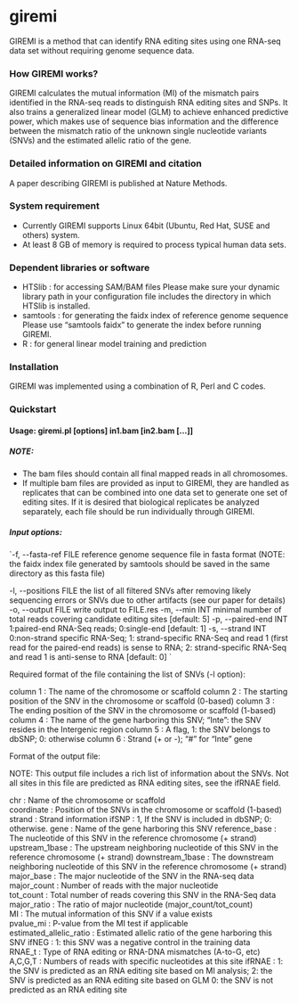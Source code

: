# giremi
GIREMI is a method that can identify RNA editing sites using one RNA-seq data set without requiring genome sequence data.  

### How GIREMI works?

GIREMI calculates the mutual information (MI) of the mismatch pairs identified in the RNA-seq reads to distinguish RNA editing sites and SNPs. It also trains a generalized linear model (GLM) to achieve enhanced predictive power, which makes use of sequence bias information and the difference between the mismatch ratio of the unknown single nucleotide variants (SNVs) and the estimated allelic ratio of the gene.

### Detailed information on GIREMI and citation

A paper describing GIREMI is published at Nature Methods.  


### System requirement

- Currently GIREMI supports Linux 64bit (Ubuntu, Red Hat, SUSE and others) system. 
- At least 8 GB of memory is required to process typical human data sets.

### Dependent libraries or software

- HTSlib : for accessing SAM/BAM files
Please make sure your dynamic library path in your configuration file includes the directory in which HTSlib is installed.
- samtools : for generating the faidx index of reference genome sequence
Please use “samtools faidx” to generate the index before running GIREMI.
- R : for general linear model training and prediction

### Installation

GIREMI was implemented using a combination of R, Perl and C codes.  

### Quickstart

#### Usage: giremi.pl [options] in1.bam [in2.bam [...]]

##### NOTE:   
-  The bam files should contain all final mapped reads in all chromosomes.
-  If multiple bam files are provided as input to GIREMI, they are handled as replicates that can be combined into one data set to generate one set of editing sites.  If it is desired that biological replicates be analyzed separately, each file should be run individually through GIREMI.

##### Input options:
  `-f, --fasta-ref    FILE   reference genome sequence file in fasta format (NOTE: the faidx index file generated by samtools should be saved in the same directory as this fasta file)   

  -l, --positions    FILE   the list of all filtered SNVs after removing likely sequencing errors or SNVs due to other artifacts (see our paper for details)
  -o, --output       FILE   write output to FILE.res
  -m, --min          INT    minimal number of total reads covering candidate editing sites  [default: 5]
  -p, --paired-end   INT    1:paired-end RNA-Seq reads; 0:single-end [default: 1]
  -s, --strand       INT    0:non-strand specific RNA-Seq; 1: strand-specific RNA-Seq and read 1 (first read for the paired-end reads) is sense to RNA; 2: strand-specific RNA-Seq and read 1 is anti-sense to RNA [default: 0]
  `


Required format of the file containing the list of SNVs (-l option):

column 1 : The name of the chromosome or scaffold
column 2 : The starting position of the SNV in the chromosome or scaffold (0-based)
column 3 : The ending position of the SNV in the chromosome or scaffold (1-based)
column 4 : The name of the gene harboring this SNV; “Inte”: the SNV resides in the Intergenic region
column 5 : A flag, 1: the SNV belongs to dbSNP; 0: otherwise
column 6 : Strand (+ or -); “#” for “Inte” gene


Format of the output file:

NOTE: This output file includes a rich list of information about the SNVs. Not all sites in this file are predicted as RNA editing sites, see the ifRNAE field.

chr                     : Name of the chromosome or scaffold     
coordinate              : Position of the SNVs in the chromosome or scaffold (1-based)    
strand                  : Strand information
ifSNP                   : 1, If the SNV is included in dbSNP; 0: otherwise.
gene                    : Name of the gene harboring this SNV
reference_base          : The nucleotide of this SNV in the reference chromosome (+ strand)
upstream_1base          : The upstream neighboring nucleotide of this SNV in the reference chromosome (+ strand)
downstream_1base        : The downstream neighboring nucleotide of this SNV in the reference chromosome  (+ strand)
major_base              : The major nucleotide of the SNV in the RNA-seq data     
major_count             : Number of reads with the major nucleotide    
tot_count               : Total number of reads covering this SNV in the RNA-Seq data   
major_ratio             : The ratio of major nucleotide (major_count/tot_count)   
MI                      : The mutual information of this SNV if a value exists   
pvalue_mi               : P-value from the MI test if applicable    
estimated_allelic_ratio : Estimated allelic ratio of the gene harboring this SNV
ifNEG                   : 1: this SNV was a negative control in the training data  
RNAE_t                  : Type of RNA editing or RNA-DNA mismatches (A-to-G, etc)
A,C,G,T                 : Numbers of reads with specific nucleotides at this site
ifRNAE                  : 1: the SNV is predicted as an RNA editing site based on MI analysis; 
						  2: the SNV is predicted as an RNA editing site based on GLM 
						  0: the SNV is not predicted as an RNA editing site
